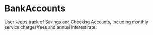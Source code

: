 # BankAccounts
User keeps track of Savings and Checking Accounts, including monthly service charges/fees and annual interest rate.

